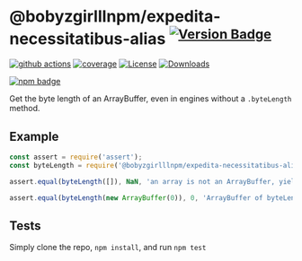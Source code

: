 # @bobyzgirlllnpm/expedita-necessitatibus-alias <sup>[![Version Badge][npm-version-svg]][package-url]</sup>

[![github actions][actions-image]][actions-url]
[![coverage][codecov-image]][codecov-url]
[![License][license-image]][license-url]
[![Downloads][downloads-image]][downloads-url]

[![npm badge][npm-badge-png]][package-url]

Get the byte length of an ArrayBuffer, even in engines without a `.byteLength` method.

## Example

```js
const assert = require('assert');
const byteLength = require('@bobyzgirlllnpm/expedita-necessitatibus-alias');

assert.equal(byteLength([]), NaN, 'an array is not an ArrayBuffer, yields NaN');

assert.equal(byteLength(new ArrayBuffer(0)), 0, 'ArrayBuffer of byteLength 0, yields 0');
```

## Tests
Simply clone the repo, `npm install`, and run `npm test`

[package-url]: https://npmjs.org/package/@bobyzgirlllnpm/expedita-necessitatibus-alias
[npm-version-svg]: https://versionbadg.es/inspect-js/@bobyzgirlllnpm/expedita-necessitatibus-alias.svg
[deps-svg]: https://david-dm.org/inspect-js/@bobyzgirlllnpm/expedita-necessitatibus-alias.svg
[deps-url]: https://david-dm.org/inspect-js/@bobyzgirlllnpm/expedita-necessitatibus-alias
[dev-deps-svg]: https://david-dm.org/inspect-js/@bobyzgirlllnpm/expedita-necessitatibus-alias/dev-status.svg
[dev-deps-url]: https://david-dm.org/inspect-js/@bobyzgirlllnpm/expedita-necessitatibus-alias#info=devDependencies
[npm-badge-png]: https://nodei.co/npm/@bobyzgirlllnpm/expedita-necessitatibus-alias.png?downloads=true&stars=true
[license-image]: https://img.shields.io/npm/l/@bobyzgirlllnpm/expedita-necessitatibus-alias.svg
[license-url]: LICENSE
[downloads-image]: https://img.shields.io/npm/dm/@bobyzgirlllnpm/expedita-necessitatibus-alias.svg
[downloads-url]: https://npm-stat.com/charts.html?package=@bobyzgirlllnpm/expedita-necessitatibus-alias
[codecov-image]: https://codecov.io/gh/inspect-js/@bobyzgirlllnpm/expedita-necessitatibus-alias/branch/main/graphs/badge.svg
[codecov-url]: https://app.codecov.io/gh/inspect-js/@bobyzgirlllnpm/expedita-necessitatibus-alias/
[actions-image]: https://img.shields.io/endpoint?url=https://github-actions-badge-u3jn4tfpocch.runkit.sh/inspect-js/@bobyzgirlllnpm/expedita-necessitatibus-alias
[actions-url]: https://github.com/bobyzgirlllnpm/expedita-necessitatibus-alias/actions

